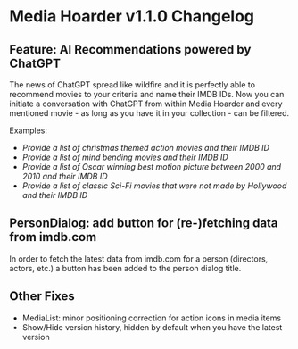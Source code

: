 # Media Hoarder v1.1.0 Changelog

## Feature: AI Recommendations powered by ChatGPT

The news of ChatGPT spread like wildfire and it is perfectly able to recommend movies to your criteria and name their IMDB IDs. Now you can initiate a conversation with ChatGPT from within Media Hoarder and every mentioned movie - as long as you have it in your collection - can be filtered.

Examples:

- _Provide a list of christmas themed action movies and their IMDB ID_
- _Provide a list of mind bending movies and their IMDB ID_
- _Provide a list of Oscar winning best motion picture between 2000 and 2010 and their IMDB ID_
- _Provide a list of classic Sci-Fi movies that were not made by Hollywood and their IMDB ID_

## PersonDialog: add button for (re-)fetching data from imdb.com

In order to fetch the latest data from imdb.com for a person (directors, actors, etc.) a button has been added to the person dialog title.

## Other Fixes

- MediaList: minor positioning correction for action icons in media items
- Show/Hide version history, hidden by default when you have the latest version
